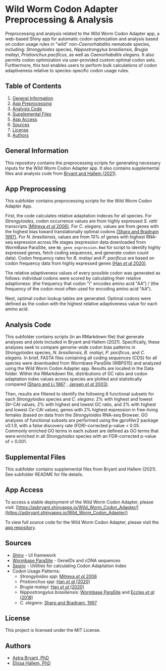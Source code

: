 # Wild Worm Codon Adapter Preprocessing & Analysis
Preprocessing and analysis related to the Wild Worm Codon Adapter app, a web-based Shiny app for automatic codon optimzation and analysis based on codon usage rules in "wild" non-*Caenorhabditis* nematode species, including: *Strongyloides* species, *Nippostrongylus brasiliensis*, *Brugia malayi*, *Pristionchus pacificus*, as well as *Caenorhabditis elegans*. It also permits codon optimization via user-provided custom optimal codon sets. Furthermore, this tool enables users to perform bulk calculations of codon adaptiveness relative to species-specific codon usage rules.

## Table of Contents  
1. [General Information](#general-information)
2. [App Preprocessing](#app-preprocessing)
3. [Analysis Code](#analysis-code)
4. [Supplemental Files](#supplemental-files)
5. [App Access](#app-access)
6. [Sources](#sources)
7. [License](#license)
8. [Authors](#authors)

## General Information
This repository contains the preprocessing scripts for generating necessary inputs for the Wild Worm Codon Adapter app. It also contains supplemental files and analysis code from [Bryant and Hallem (2021)](https://academic.oup.com/g3journal/advance-article/doi/10.1093/g3journal/jkab146/6259089). 

## App Preprocessing
This subfolder contains preprocessing scripts for the Wild Worm Codon Adapter App. 

First, the code calculates relative adaptation indeces for all species. For *Strongyloides*, codon occurrence values are from highly expressed *S. ratti* transcripts [(Mitreva *et al* 2006)](https://www.ncbi.nlm.nih.gov/pmc/articles/PMC1779591/). For *C. elegans*, values are from genes with the highest bias toward translationally optimal codons [(Sharp and Bradnam 1997)](https://www.ncbi.nlm.nih.gov/books/NBK20194/). For  *N. brasiliensis*, values are from 10% of genes with highest RNA-seq expression across life stages (expression data downloaded from WormBase ParaSite, see `Nb_gene_expression.Rmd` for script to identify highly expressed genes, fetch coding sequences, and generate codon count data). Codon frequency rates for *B. malayi* and *P. pacificus* are based on codon frequency data from highly expressed genes [(Han *et al* 2020)](https://www.genetics.org/content/216/4/947). 

The relative adaptiveness values of every possible codon was generated as follows: individual codons were scored by calculating their relative adaptivness: (the frequency that codon "i" encodes amino acid "AA") / (the frequency of the codon most often used for encoding amino acid "AA"). 

Next, optimal codon lookup tables are generated. Optimal codons were defined as the codon with the highest relative adaptiveness value for each amino acid.
  
## Analysis Code  
This subfolder contains scripts (in an RMarkdown file) that generate analyses and plots included in Bryant and Hallem (2021). Specifically, these analyses seek to compare genome-wide codon bias patterns in *Strongyloides* species, *N. brasiliensis*, *B. malayi*, *P. pacificus*, and *C. elegans.* In brief, FASTA files containing all coding sequences (CDS) for all species were downloaded from Wormbase ParaSite (WBPS15) and analyzed using the Wild Worm Codon Adapter app. Results are located in the Data folder. Within the RMarkdown file, distributions of GC ratio and codon adaptation index values across species are plotted and statistically compared [(Sharp and Li 1987](https://pubmed.ncbi.nlm.nih.gov/3547335/) ; [Jansen *et al* 2003)](http://www.ncbi.nlm.nih.gov/pubmed/12682375).  

Then, results are filtered to identify the following 8 functional subsets for each *Strongyloides* species and *C. elegans*: 2% with highest and lowest *Str*-CAI values, 2% with highest and lowest GC ratio, and 2% with highest and lowest *Ce*-CAI values, genes with 2% highest expression in free-living females (based on data from the *Strongyloides* RNA-seq Browser. GO analyses of functional subsets are performed using the gprofiler2 package v0.1.9, with a false discovery rate (FDR)-corrected p-value < 0.05. Commonly enriched GO terms in each subset are defined as GO terms that were enriched in all *Strongyloides* species with an FDR-corrected p-value of < 0.001.

## Supplemental Files 
This subfolder contains supplemental files from Bryant and Hallem (2021). See subfolder README for file details.  

## App Access
To access a stable deployment of the Wild Worm Codon Adapter, please visit: [https://asbryant.shinyapps.io/Wild_Worm_Codon_Adapter/](https://asbryant.shinyapps.io/Wild_Worm_Codon_Adapter/)  

To view full source code for the Wild Worm Codon Adapter, please visit the [app repository](https://github.com/HallemLab/Wild_Worm_Codon_Adapter). 

## Sources  
* [Shiny](https://shiny.rstudio.com/) - UI framework
* [Wormbase ParaSite](https://parasite.wormbase.org/index.html) - GeneIDs and cDNA sequences
* [Seqinr](https://www.rdocumentation.org/packages/seqinr/versions/3.6-1) - Utilities for calculating Codon Adaptation Index
* Codon Usage Patterns:  
  - *Strongyloides spp*: [Mitreva *et al* 2006](https://www.ncbi.nlm.nih.gov/pmc/articles/PMC1779591/)  
  - *Pristionchus spp*: [Han *et al* (2020)](https://www.genetics.org/content/216/4/947)
  - *Brugia malayi*: [Han *et al* (2020)](https://www.genetics.org/content/216/4/947)
  - *Nippostrongylus brasiliensis*: [Wormbase ParaSite](https://parasite.wormbase.org/index.html) and [Eccles *et al* (2018)](https://bmcbiol.biomedcentral.com/articles/10.1186/s12915-017-0473-4)   
  - *C. elegans*: [Sharp and Bradnam, 1997](https://www.ncbi.nlm.nih.gov/books/NBK20194/)  
  
## License  
This project is licensed under the MIT License. 

## Authors  
* [Astra Bryant, PhD](https://github.com/astrasb)
* [Elissa Hallem, PhD](https://github.com/ehallem)
